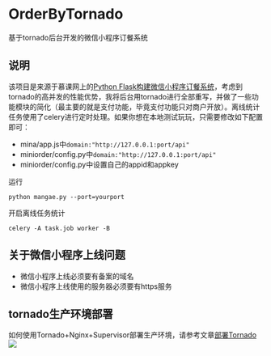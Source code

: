 # OrderByTornado
基于tornado后台开发的微信小程序订餐系统

## 说明
该项目是来源于慕课网上的[Python Flask构建微信小程序订餐系统](https://coding.imooc.com/class/265.html)，考虑到tornado的高并发的性能优势，我将后台用tornado进行全部重写，并做了一些功能模块的简化（最主要的就是支付功能，毕竟支付功能只对商户开放）。离线统计任务使用了celery进行定时处理。如果你想在本地测试玩玩，只需要修改如下配置即可：
* mina/app.js中`domain:"http://127.0.0.1:port/api"`
* miniorder/config.py中`domain:"http://127.0.0.1:port/api"`
* miniorder/config.py中设置自己的appid和appkey

运行
```
python mangae.py --port=yourport
```

开启离线任务统计

```
celery -A task.job worker -B  
```

## 关于微信小程序上线问题

* 微信小程序上线必须要有备案的域名
* 微信小程序上线使用的服务器必须要有https服务

## tornado生产环境部署
如何使用Tornado+Nginx+Supervisor部署生产环境，请参考文章[部署Tornado](https://mirrors.segmentfault.com/itt2zh/ch8.html)
![](https://ws1.sinaimg.cn/large/006tNc79gy1fvtvqq2cv7j30j407k0tr.jpg)

